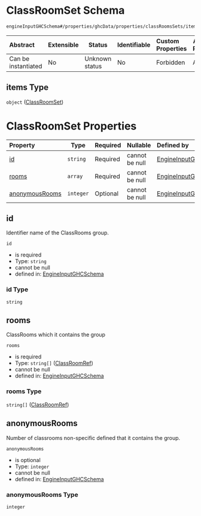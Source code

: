 # ClassRoomSet Schema

```txt
engineInputGHCSchema#/properties/ghcData/properties/classRoomsSets/items
```




| Abstract            | Extensible | Status         | Identifiable | Custom Properties | Additional Properties | Access Restrictions | Defined In                                                         |
| :------------------ | ---------- | -------------- | ------------ | :---------------- | --------------------- | ------------------- | ------------------------------------------------------------------ |
| Can be instantiated | No         | Unknown status | No           | Forbidden         | Allowed               | none                | [ghc.schema.json\*](../out/ghc.schema.json "open original schema") |

## items Type

`object` ([ClassRoomSet](ghc-properties-ghcdata-properties-classroomssets-classroomset.md))

# ClassRoomSet Properties

| Property                          | Type      | Required | Nullable       | Defined by                                                                                                                                                                                                              |
| :-------------------------------- | --------- | -------- | -------------- | :---------------------------------------------------------------------------------------------------------------------------------------------------------------------------------------------------------------------- |
| [id](#id)                         | `string`  | Required | cannot be null | [EngineInputGHCSchema](ghc-properties-ghcdata-properties-classroomssets-classroomset-properties-id.md "engineInputGHCSchema#/properties/ghcData/properties/classRoomsSets/items/properties/id")                         |
| [rooms](#rooms)                   | `array`   | Required | cannot be null | [EngineInputGHCSchema](ghc-properties-ghcdata-properties-classroomssets-classroomset-properties-classroomentries.md "engineInputGHCSchema#/properties/ghcData/properties/classRoomsSets/items/properties/rooms")        |
| [anonymousRooms](#anonymousrooms) | `integer` | Optional | cannot be null | [EngineInputGHCSchema](ghc-properties-ghcdata-properties-classroomssets-classroomset-properties-anonymousrooms.md "engineInputGHCSchema#/properties/ghcData/properties/classRoomsSets/items/properties/anonymousRooms") |

## id

Identifier name of the ClassRooms group.


`id`

-   is required
-   Type: `string`
-   cannot be null
-   defined in: [EngineInputGHCSchema](ghc-properties-ghcdata-properties-classroomssets-classroomset-properties-id.md "engineInputGHCSchema#/properties/ghcData/properties/classRoomsSets/items/properties/id")

### id Type

`string`

## rooms

ClassRooms which it contains the group


`rooms`

-   is required
-   Type: `string[]` ([ClassRoomRef](ghc-properties-ghcdata-properties-classroomssets-classroomset-properties-classroomentries-classroomref.md))
-   cannot be null
-   defined in: [EngineInputGHCSchema](ghc-properties-ghcdata-properties-classroomssets-classroomset-properties-classroomentries.md "engineInputGHCSchema#/properties/ghcData/properties/classRoomsSets/items/properties/rooms")

### rooms Type

`string[]` ([ClassRoomRef](ghc-properties-ghcdata-properties-classroomssets-classroomset-properties-classroomentries-classroomref.md))

## anonymousRooms

Number of classrooms non-specific defined that it contains the group.


`anonymousRooms`

-   is optional
-   Type: `integer`
-   cannot be null
-   defined in: [EngineInputGHCSchema](ghc-properties-ghcdata-properties-classroomssets-classroomset-properties-anonymousrooms.md "engineInputGHCSchema#/properties/ghcData/properties/classRoomsSets/items/properties/anonymousRooms")

### anonymousRooms Type

`integer`

